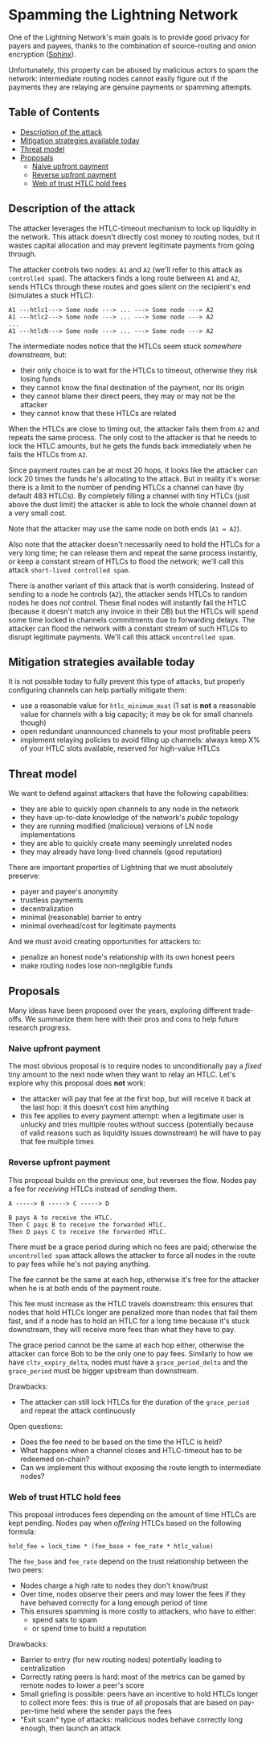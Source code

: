 # Spamming the Lightning Network

One of the Lightning Network's main goals is to provide good privacy for payers and payees, thanks
to the combination of source-routing and onion encryption ([Sphinx](http://www.cypherpunks.ca/~iang/pubs/Sphinx_Oakland09.pdf)).

Unfortunately, this property can be abused by malicious actors to spam the network: intermediate
routing nodes cannot easily figure out if the payments they are relaying are genuine payments or
spamming attempts.

## Table of Contents

* [Description of the attack](#description-of-the-attack)
* [Mitigation strategies available today](#mitigation-strategies-available-today)
* [Threat model](#threat-model)
* [Proposals](#proposals)
  * [Naive upfront payment](#naive-upfront-payment)
  * [Reverse upfront payment](#reverse-upfront-payment)
  * [Web of trust HTLC hold fees](#web-of-trust-htlc-hold-fees)

## Description of the attack

The attacker leverages the HTLC-timeout mechanism to lock up liquidity in the network.
This attack doesn't directly cost money to routing nodes, but it wastes capital allocation and may
prevent legitimate payments from going through.

The attacker controls two nodes: `A1` and `A2` (we'll refer to this attack as `controlled spam`).
The attackers finds a long route between `A1` and `A2`, sends HTLCs through these routes and goes
silent on the recipient's end (simulates a stuck HTLC):

```text
A1 ---htlc1---> Some node ---> ... ---> Some node ---> A2
A1 ---htlc2---> Some node ---> ... ---> Some node ---> A2
...
A1 ---htlcN---> Some node ---> ... ---> Some node ---> A2
```

The intermediate nodes notice that the HTLCs seem stuck *somewhere downstream*, but:

* their only choice is to wait for the HTLCs to timeout, otherwise they risk losing funds
* they cannot know the final destination of the payment, nor its origin
* they cannot blame their direct peers, they may or may not be the attacker
* they cannot know that these HTLCs are related

When the HTLCs are close to timing out, the attacker fails them from `A2` and repeats the same
process. The only cost to the attacker is that he needs to lock the HTLC amounts, but he gets the
funds back immediately when he fails the HTLCs from `A2`.

Since payment routes can be at most 20 hops, it looks like the attacker can lock 20 times the funds
he's allocating to the attack. But in reality it's worse: there is a limit to the number of pending
HTLCs a channel can have (by default 483 HTLCs). By completely filling a channel with tiny HTLCs
(just above the dust limit) the attacker is able to lock the whole channel down at a very small cost.

Note that the attacker may use the same node on both ends (`A1 = A2`).

Also note that the attacker doesn't necessarily need to hold the HTLCs for a very long time; he can
release them and repeat the same process instantly, or keep a constant stream of HTLCs to flood the
network; we'll call this attack `short-lived controlled spam`.

There is another variant of this attack that is worth considering. Instead of sending to a node he
controls (`A2`), the attacker sends HTLCs to random nodes he does *not* control. These final nodes
will instantly fail the HTLC (because it doesn't match any invoice in their DB) but the HTLCs will
spend some time locked in channels commitments due to forwarding delays. The attacker can flood the
network with a constant stream of such HTLCs to disrupt legitimate payments. We'll call this attack
`uncontrolled spam`.

## Mitigation strategies available today

It is not possible today to fully prevent this type of attacks, but properly configuring channels
can help partially mitigate them:

* use a reasonable value for `htlc_minimum_msat` (1 sat is **not** a reasonable value for channels
  with a big capacity; it may be ok for small channels though)
* open redundant unannounced channels to your most profitable peers
* implement relaying policies to avoid filling up channels: always keep X% of your HTLC slots
  available, reserved for high-value HTLCs

## Threat model

We want to defend against attackers that have the following capabilities:

* they are able to quickly open channels to any node in the network
* they have up-to-date knowledge of the network's *public* topology
* they are running modified (malicious) versions of LN node implementations
* they are able to quickly create many seemingly unrelated nodes
* they may already have long-lived channels (good reputation)

There are important properties of Lightning that we must absolutely preserve:

* payer and payee's anonymity
* trustless payments
* decentralization
* minimal (reasonable) barrier to entry
* minimal overhead/cost for legitimate payments

And we must avoid creating opportunities for attackers to:

* penalize an honest node's relationship with its own honest peers
* make routing nodes lose non-negligible funds

## Proposals

Many ideas have been proposed over the years, exploring different trade-offs.
We summarize them here with their pros and cons to help future research progress.

### Naive upfront payment

The most obvious proposal is to require nodes to unconditionally pay a *fixed* tiny amount to the
next node when they want to relay an HTLC. Let's explore why this proposal does **not** work:

* the attacker will pay that fee at the first hop, but will receive it back at the last hop: it
  this doesn't cost him anything
* this fee applies to every payment attempt: when a legitimate user is unlucky and tries multiple
  routes without success (potentially because of valid reasons such as liquidity issues downstream)
  he will have to pay that fee multiple times

### Reverse upfront payment

This proposal builds on the previous one, but reverses the flow. Nodes pay a fee for *receiving*
HTLCs instead of *sending* them.

```text
A -----> B -----> C -----> D

B pays A to receive the HTLC.
Then C pays B to receive the forwarded HTLC.
Then D pays C to receive the forwarded HTLC.
```

There must be a grace period during which no fees are paid; otherwise the `uncontrolled spam` attack
allows the attacker to force all nodes in the route to pay fees while he's not paying anything.

The fee cannot be the same at each hop, otherwise it's free for the attacker when he is at both
ends of the payment route.

This fee must increase as the HTLC travels downstream: this ensures that nodes that hold HTLCs
longer are penalized more than nodes that fail them fast, and if a node has to hold an HTLC for a
long time because it's stuck downstream, they will receive more fees than what they have to pay.

The grace period cannot be the same at each hop either, otherwise the attacker can force Bob to be
the only one to pay fees. Similarly to how we have `cltv_expiry_delta`, nodes must have a
`grace_period_delta` and the `grace_period` must be bigger upstream than downstream.

Drawbacks:

* The attacker can still lock HTLCs for the duration of the `grace_period` and repeat the attack
  continuously

Open questions:

* Does the fee need to be based on the time the HTLC is held?
* What happens when a channel closes and HTLC-timeout has to be redeemed on-chain?
* Can we implement this without exposing the route length to intermediate nodes?

### Web of trust HTLC hold fees

This proposal introduces fees depending on the amount of time HTLCs are kept pending.
Nodes pay when *offering* HTLCs based on the following formula:

```text
hold_fee = lock_time * (fee_base + fee_rate * htlc_value)
```

The `fee_base` and `fee_rate` depend on the trust relationship between the two peers:

* Nodes charge a high rate to nodes they don't know/trust
* Over time, nodes observe their peers and may lower the fees if they have behaved correctly
  for a long enough period of time
* This ensures spamming is more costly to attackers, who have to either:
  * spend sats to spam
  * or spend time to build a reputation

Drawbacks:

* Barrier to entry (for new routing nodes) potentially leading to centralization
* Correctly rating peers is hard: most of the metrics can be gamed by remote nodes to lower a
  peer's score
* Small griefing is possible: peers have an incentive to hold HTLCs longer to collect more fees:
  this is true of all proposals that are based on pay-per-time held where the sender pays the fees
* "Exit scam" type of attacks: malicious nodes behave correctly long enough, then launch an attack
